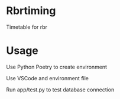 # Rbrtiming
Timetable for rbr


# Usage
Use Python Poetry to create environment

Use VSCode and environment file

Run app/test.py to test database connection